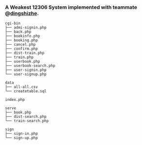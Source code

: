 ### A Weakest 12306 System implemented with teammate @[dingshizhe](https://github.com/dingshizhe).

```
cgi-bin
├── admi-signin.php
├── back.php
├── bookinfo.php
├── booking.php
├── cancel.php
├── confirm.php
├── dist-train.php
├── train.php
├── userbook.php
├── userbook-search.php
├── user-signin.php
└── user-signup.php

data
├── all-all.csv
└── createtable.sql

index.php 

serve
├── book.php
├── dist-search.php
└── train-search.php

sign
├── sign-in.php
└── sign-up.php
```
